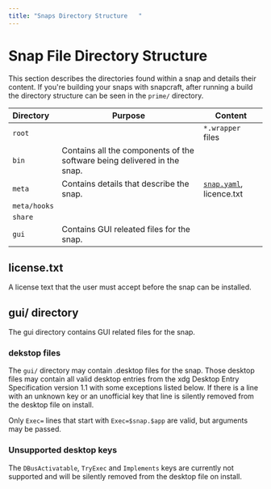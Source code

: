 ```yaml
---
title: "Snaps Directory Structure	"
---
```


# Snap File Directory Structure

This section describes the directories found within a snap and details their content. If you're building your snaps with snapcraft, after running a build the directory structure can be seen in the `prime/` directory. 

Directory | Purpose | Content
:---- | ---- | ----
`root` | | `*.wrapper` files
`bin` | Contains all the components of the software being delivered in the snap.
`meta` | Contains details that describe the snap. | [`snap.yaml`](/docs/architecture/metadata), licence.txt
`meta/hooks` | 
`share` |
`gui` | Contains GUI releated files for the snap.

	
## license.txt

A license text that the user must accept before the snap can be installed.


## gui/ directory

The gui directory contains GUI related files for the snap.

### dekstop files

The `gui/` directory may contain .desktop files for the snap. Those desktop files may contain all valid desktop entries from the xdg Desktop Entry Specification version 1.1 with some exceptions listed below. If there is a line with an unknown key or an unofficial key that line is silently removed from the desktop file on install.

Only `Exec=` lines that start with `Exec=$snap.$app` are valid, but arguments may be passed.

### Unsupported desktop keys

The `DBusActivatable`, `TryExec` and `Implements` keys are currently not supported and will be silently removed from the desktop file on install.

